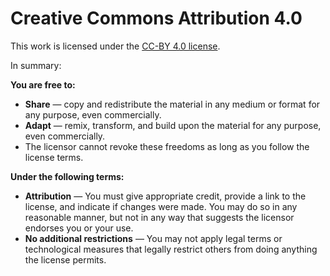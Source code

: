 # Creative Commons Attribution 4.0

This work is licensed under the [CC-BY 4.0 license](https://creativecommons.org/licenses/by/4.0).

In summary:

**You are free to:**

- **Share** — copy and redistribute the material in any medium or format for any purpose, even commercially.
- **Adapt** — remix, transform, and build upon the material for any purpose, even commercially.
- The licensor cannot revoke these freedoms as long as you follow the license terms.

**Under the following terms:**

- **Attribution** — You must give appropriate credit, provide a link to the license,
  and indicate if changes were made.
  You may do so in any reasonable manner, but not in any way that suggests the licensor endorses you or your use.
- **No additional restrictions** — You may not apply legal terms or technological measures 
  that legally restrict others from doing anything the license permits.
